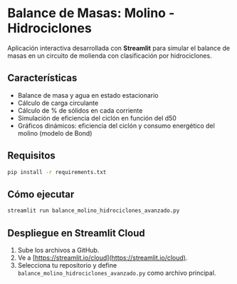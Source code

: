 
# Balance de Masas: Molino - Hidrociclones

Aplicación interactiva desarrollada con **Streamlit** para simular el balance de masas en un circuito de molienda con clasificación por hidrociclones.

## Características

- Balance de masa y agua en estado estacionario
- Cálculo de carga circulante
- Cálculo de % de sólidos en cada corriente
- Simulación de eficiencia del ciclón en función del d50
- Gráficos dinámicos: eficiencia del ciclón y consumo energético del molino (modelo de Bond)

## Requisitos

```bash
pip install -r requirements.txt
```

## Cómo ejecutar

```bash
streamlit run balance_molino_hidrociclones_avanzado.py
```

## Despliegue en Streamlit Cloud

1. Sube los archivos a GitHub.
2. Ve a [https://streamlit.io/cloud](https://streamlit.io/cloud).
3. Selecciona tu repositorio y define `balance_molino_hidrociclones_avanzado.py` como archivo principal.
